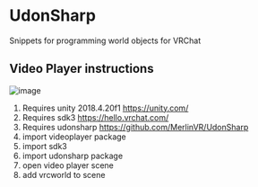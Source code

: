 # UdonSharp
Snippets for programming world objects for VRChat

## Video Player instructions
![image](https://user-images.githubusercontent.com/38814017/109383188-46625900-78bb-11eb-970b-1cb39e47d286.png)

1. Requires unity 2018.4.20f1 https://unity.com/
2. Requires sdk3 https://hello.vrchat.com/
3. Requires udonsharp https://github.com/MerlinVR/UdonSharp
4. import videoplayer package
5. import sdk3
6. import udonsharp package
7. open video player scene
8. add vrcworld to scene

